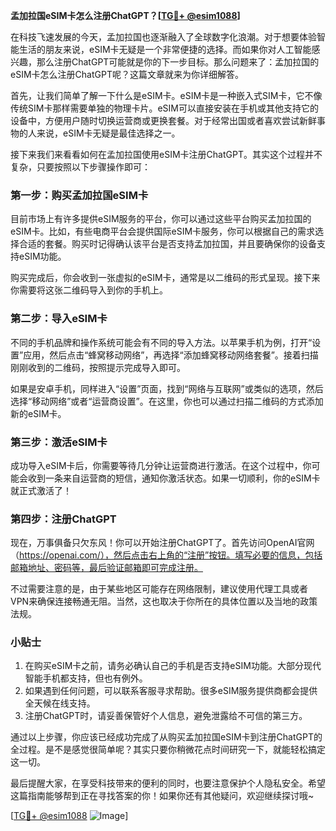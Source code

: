 **孟加拉国eSIM卡怎么注册ChatGPT？[[TG💪+ @esim1088](https://t.me/s/esim1088)]**

在科技飞速发展的今天，孟加拉国也逐渐融入了全球数字化浪潮。对于想要体验智能生活的朋友来说，eSIM卡无疑是一个非常便捷的选择。而如果你对人工智能感兴趣，那么注册ChatGPT可能就是你的下一步目标。那么问题来了：孟加拉国的eSIM卡怎么注册ChatGPT呢？这篇文章就来为你详细解答。

首先，让我们简单了解一下什么是eSIM卡。eSIM卡是一种嵌入式SIM卡，它不像传统SIM卡那样需要单独的物理卡片。eSIM可以直接安装在手机或其他支持它的设备中，方便用户随时切换运营商或更换套餐。对于经常出国或者喜欢尝试新鲜事物的人来说，eSIM卡无疑是最佳选择之一。

接下来我们来看看如何在孟加拉国使用eSIM卡注册ChatGPT。其实这个过程并不复杂，只要按照以下步骤操作即可：

### 第一步：购买孟加拉国eSIM卡

目前市场上有许多提供eSIM服务的平台，你可以通过这些平台购买孟加拉国的eSIM卡。比如，有些电商平台会提供国际eSIM卡服务，你可以根据自己的需求选择合适的套餐。购买时记得确认该平台是否支持孟加拉国，并且要确保你的设备支持eSIM功能。

购买完成后，你会收到一张虚拟的eSIM卡，通常是以二维码的形式呈现。接下来你需要将这张二维码导入到你的手机上。

### 第二步：导入eSIM卡

不同的手机品牌和操作系统可能会有不同的导入方法。以苹果手机为例，打开“设置”应用，然后点击“蜂窝移动网络”，再选择“添加蜂窝移动网络套餐”。接着扫描刚刚收到的二维码，按照提示完成导入即可。

如果是安卓手机，同样进入“设置”页面，找到“网络与互联网”或类似的选项，然后选择“移动网络”或者“运营商设置”。在这里，你也可以通过扫描二维码的方式添加新的eSIM卡。

### 第三步：激活eSIM卡

成功导入eSIM卡后，你需要等待几分钟让运营商进行激活。在这个过程中，你可能会收到一条来自运营商的短信，通知你激活状态。如果一切顺利，你的eSIM卡就正式激活了！

### 第四步：注册ChatGPT

现在，万事俱备只欠东风！你可以开始注册ChatGPT了。首先访问OpenAI官网（https://openai.com/），然后点击右上角的“注册”按钮。填写必要的信息，包括邮箱地址、密码等，最后验证邮箱即可完成注册。

不过需要注意的是，由于某些地区可能存在网络限制，建议使用代理工具或者VPN来确保连接畅通无阻。当然，这也取决于你所在的具体位置以及当地的政策法规。

### 小贴士

1. 在购买eSIM卡之前，请务必确认自己的手机是否支持eSIM功能。大部分现代智能手机都支持，但也有例外。
2. 如果遇到任何问题，可以联系客服寻求帮助。很多eSIM服务提供商都会提供全天候在线支持。
3. 注册ChatGPT时，请妥善保管好个人信息，避免泄露给不可信的第三方。

通过以上步骤，你应该已经成功完成了从购买孟加拉国eSIM卡到注册ChatGPT的全过程。是不是感觉很简单呢？其实只要你稍微花点时间研究一下，就能轻松搞定这一切。

最后提醒大家，在享受科技带来的便利的同时，也要注意保护个人隐私安全。希望这篇指南能够帮到正在寻找答案的你！如果你还有其他疑问，欢迎继续探讨哦~

[[TG💪+ @esim1088](https://t.me/s/esim1088) ![Image](https://i.postimg.cc/4NQfJmqS/Snipaste-2025-05-13-00-14-12.png)]